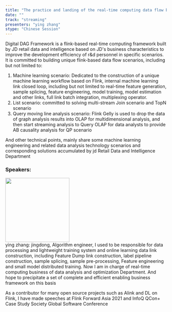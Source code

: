 ```yaml
---
title: "The practice and landing of the real-time computing data flow business engine based on Apache Flink in JINGdong Retail"
date: "" 
track: "streaming"
presenters: "ying zhang"
stype: "Chinese Session"
---
```

Digital DAG Framework is a flink-based real-time computing framework built by JD retail data and intelligence based on JD's business characteristics to improve the development efficiency of r&d personnel in specific scenarios. It is committed to building unique flink-based data flow scenarios, including but not limited to:
1) Machine learning scenario: Dedicated to the construction of a unique machine learning workflow based on Flink, internal machine learning link closed loop, including but not limited to real-time feature generation, sample splicing, feature engineering, model training, model estimation and other links, full link batch integration, multiplexing operator.
2) List scenario: committed to solving multi-stream Join scenario and TopN scenario
3) Query moving line analysis scenario: Flink Gelly is used to drop the data of graph analysis results into OLAP for multidimensional analysis, and then start streaming analysis to Query OLAP for data analysts to provide AB causality analysis for QP scenario


And other technical points, mainly share some machine learning engineering and related data analysis technology scenarios and corresponding solutions accumulated by jd Retail Data and Intelligence Department
 ### Speakers: 
 <img src="images/speaker/1112.png" width="200" /><br>ying zhang: jingdong, Algorithm engineer, I used to be responsible for data processing and lightweight training system and online learning data link construction, including Feature Dump link construction, label pipeline construction, sample splicing, sample pre-processing, Feature engineering and small model distributed training. Now I am in charge of real-time computing business of data analysis and optimization Department. And hope to precipitate a set of complete and efficient enabling business framework on this basis


As a contributor for many open source projects such as Alink and DL on Flink, I have made speeches at Flink Forward Asia 2021 and InfoQ QCon+ Case Study Society Global Software Conference
 